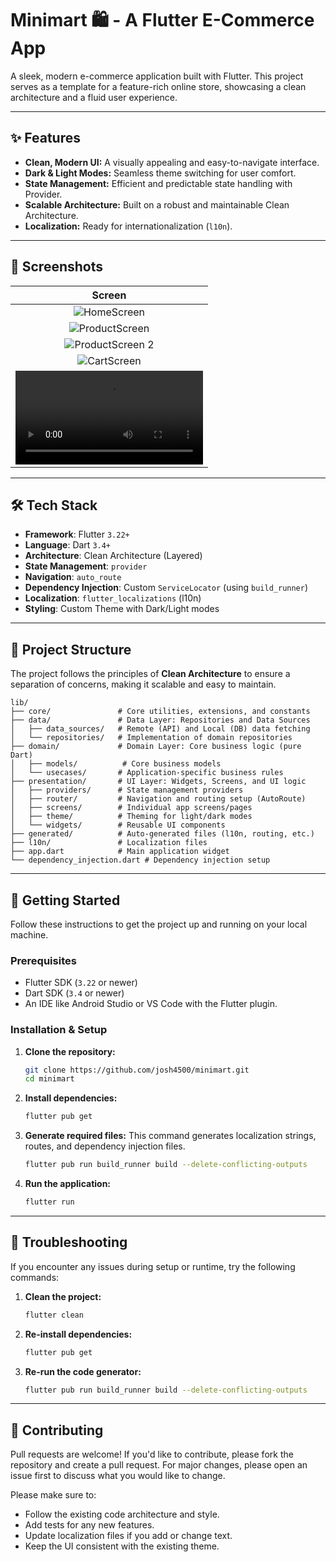 # Minimart 🛍️ - A Flutter E-Commerce App

A sleek, modern e-commerce application built with Flutter. This project serves as a template for a feature-rich online store, showcasing a clean architecture and a fluid user experience.

-----

## ✨ Features

* **Clean, Modern UI:** A visually appealing and easy-to-navigate interface.
* **Dark & Light Modes:** Seamless theme switching for user comfort.
* **State Management:** Efficient and predictable state handling with Provider.
* **Scalable Architecture:** Built on a robust and maintainable Clean Architecture.
* **Localization:** Ready for internationalization (`l10n`).

-----

## 📸 Screenshots

|                              Screen                              |
|:----------------------------------------------------------------:|
|   ![HomeScreen](screenshots/Screenshot_2025-06-07_194849.png)    |
|  ![ProductScreen](screenshots/Screenshot_2025-06-07_194912.png)  |
| ![ProductScreen 2](screenshots/Screenshot_2025-06-07_200436.png) |
|   ![CartScreen](screenshots/Screenshot_2025-06-07_194957.png)    |
|    ![Recording](screenshots/Recording_2025-06-07_195215.mp4)     |

-----

## 🛠️ Tech Stack

* **Framework**: Flutter `3.22+`
* **Language**: Dart `3.4+`
* **Architecture**: Clean Architecture (Layered)
* **State Management**: `provider`
* **Navigation**: `auto_route`
* **Dependency Injection**: Custom `ServiceLocator` (using `build_runner`)
* **Localization**: `flutter_localizations` (l10n)
* **Styling**: Custom Theme with Dark/Light modes

-----

## 📂 Project Structure

The project follows the principles of **Clean Architecture** to ensure a separation of concerns, making it scalable and easy to maintain.

```plaintext
lib/
├── core/               # Core utilities, extensions, and constants
├── data/               # Data Layer: Repositories and Data Sources
│   ├── data_sources/   # Remote (API) and Local (DB) data fetching
│   └── repositories/   # Implementation of domain repositories
├── domain/             # Domain Layer: Core business logic (pure Dart)
│   ├── models/          # Core business models
│   └── usecases/       # Application-specific business rules
├── presentation/       # UI Layer: Widgets, Screens, and UI logic
│   ├── providers/      # State management providers
│   ├── router/         # Navigation and routing setup (AutoRoute)
│   ├── screens/        # Individual app screens/pages
│   ├── theme/          # Theming for light/dark modes
│   └── widgets/        # Reusable UI components
├── generated/          # Auto-generated files (l10n, routing, etc.)
├── l10n/               # Localization files
├── app.dart            # Main application widget
└── dependency_injection.dart # Dependency injection setup
```

-----

## 🚀 Getting Started

Follow these instructions to get the project up and running on your local machine.

### Prerequisites

* Flutter SDK (`3.22` or newer)
* Dart SDK (`3.4` or newer)
* An IDE like Android Studio or VS Code with the Flutter plugin.

### Installation & Setup

1.  **Clone the repository:**

    ```bash
    git clone https://github.com/josh4500/minimart.git
    cd minimart
    ```

2.  **Install dependencies:**

    ```bash
    flutter pub get
    ```

3.  **Generate required files:**
    This command generates localization strings, routes, and dependency injection files.

    ```bash
    flutter pub run build_runner build --delete-conflicting-outputs
    ```

4.  **Run the application:**

    ```bash
    flutter run
    ```

-----

## 🤯 Troubleshooting

If you encounter any issues during setup or runtime, try the following commands:

1.  **Clean the project:**

    ```bash
    flutter clean
    ```

2.  **Re-install dependencies:**

    ```bash
    flutter pub get
    ```

3.  **Re-run the code generator:**

    ```bash
    flutter pub run build_runner build --delete-conflicting-outputs
    ```

-----

## 🙌 Contributing

Pull requests are welcome\! If you'd like to contribute, please fork the repository and create a pull request. For major changes, please open an issue first to discuss what you would like to change.

Please make sure to:

* Follow the existing code architecture and style.
* Add tests for any new features.
* Update localization files if you add or change text.
* Keep the UI consistent with the existing theme.